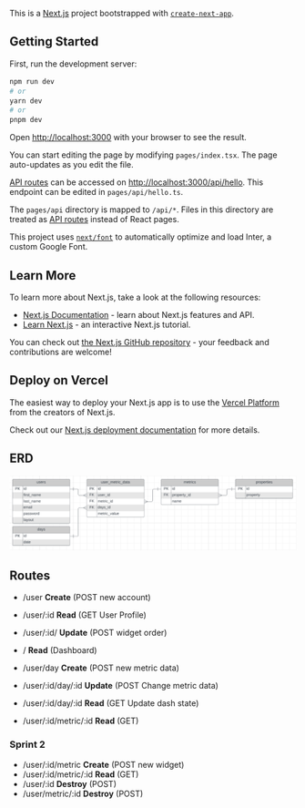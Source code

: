 This is a [Next.js](https://nextjs.org/) project bootstrapped with [`create-next-app`](https://github.com/vercel/next.js/tree/canary/packages/create-next-app).

## Getting Started

First, run the development server:

```bash
npm run dev
# or
yarn dev
# or
pnpm dev
```

Open [http://localhost:3000](http://localhost:3000) with your browser to see the result.

You can start editing the page by modifying `pages/index.tsx`. The page auto-updates as you edit the file.

[API routes](https://nextjs.org/docs/api-routes/introduction) can be accessed on [http://localhost:3000/api/hello](http://localhost:3000/api/hello). This endpoint can be edited in `pages/api/hello.ts`.

The `pages/api` directory is mapped to `/api/*`. Files in this directory are treated as [API routes](https://nextjs.org/docs/api-routes/introduction) instead of React pages.

This project uses [`next/font`](https://nextjs.org/docs/basic-features/font-optimization) to automatically optimize and load Inter, a custom Google Font.

## Learn More

To learn more about Next.js, take a look at the following resources:

- [Next.js Documentation](https://nextjs.org/docs) - learn about Next.js features and API.
- [Learn Next.js](https://nextjs.org/learn) - an interactive Next.js tutorial.

You can check out [the Next.js GitHub repository](https://github.com/vercel/next.js/) - your feedback and contributions are welcome!

## Deploy on Vercel

The easiest way to deploy your Next.js app is to use the [Vercel Platform](https://vercel.com/new?utm_medium=default-template&filter=next.js&utm_source=create-next-app&utm_campaign=create-next-app-readme) from the creators of Next.js.

Check out our [Next.js deployment documentation](https://nextjs.org/docs/deployment) for more details.


## ERD
![ActiveJourney ERD](./docs/erd-activejourney.png)

## Routes
* /user                **Create**  (POST new account)
* /user/:id            **Read**    (GET User Profile)
* /user/:id/           **Update**  (POST widget order)

* /                    **Read**    (Dashboard)
* /user/day            **Create**  (POST new metric data)
* /user/:id/day/:id    **Update**  (POST Change metric data)
* /user/:id/day/:id    **Read**    (GET Update dash state)
* /user/:id/metric/:id **Read**    (GET)


### Sprint 2
* /user/:id/metric     **Create**  (POST new widget)
* /user/:id/metric/:id **Read**    (GET)
* /user/:id            **Destroy** (POST)
* /user/metric/:id     **Destroy** (POST)